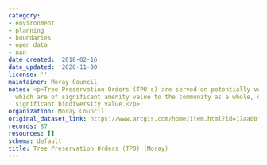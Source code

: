 ```yaml
---
category:
- environment
- planning
- boundaries
- open data
- nan
date_created: '2018-02-16'
date_updated: '2020-11-30'
license: ''
maintainer: Moray Council
notes: <p>Tree Preservation Orders (TPO's) are served on potentially vulnerable trees
  which are of significant amenity value to the community as a whole, or trees of
  significant biodiversity value.</p>
organization: Moray Council
original_dataset_link: https://www.arcgis.com/home/item.html?id=17aa00fec3f248aa8c92bd3c12355996
records: 87
resources: []
schema: default
title: Tree Preservation Orders (TPO) (Moray)
---
```

